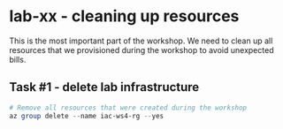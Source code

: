 # lab-xx - cleaning up resources

This is the most important part of the workshop. We need to clean up all resources that we provisioned during the workshop to avoid unexpected bills.

## Task #1 - delete lab infrastructure

```powershell
# Remove all resources that were created during the workshop
az group delete --name iac-ws4-rg --yes
```
